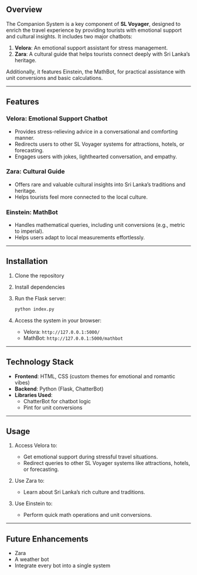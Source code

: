 

## **Overview**  
The Companion System is a key component of **SL Voyager**, designed to enrich the travel experience by providing tourists with emotional support and cultural insights. It includes two major chatbots:  
1. **Velora**: An emotional support assistant for stress management.  
2. **Zara**: A cultural guide that helps tourists connect deeply with Sri Lanka’s heritage.  

Additionally, it features Einstein, the MathBot, for practical assistance with unit conversions and basic calculations.  

---

## **Features**  

### **Velora**: Emotional Support Chatbot  
- Provides stress-relieving advice in a conversational and comforting manner.  
- Redirects users to other SL Voyager systems for attractions, hotels, or forecasting.  
- Engages users with jokes, lighthearted conversation, and empathy.  

### **Zara**: Cultural Guide  
- Offers rare and valuable cultural insights into Sri Lanka’s traditions and heritage.  
- Helps tourists feel more connected to the local culture.  

### **Einstein**: MathBot  
- Handles mathematical queries, including unit conversions (e.g., metric to imperial).  
- Helps users adapt to local measurements effortlessly.  

---

## **Installation**  
1. Clone the repository

2. Install dependencies

3. Run the Flask server:  
   ```bash
   python index.py
   ```  
4. Access the system in your browser:  
   - Velora: `http://127.0.0.1:5000/`  
   - MathBot: `http://127.0.0.1:5000/mathbot`  

---

## **Technology Stack**  
- **Frontend**: HTML, CSS (custom themes for emotional and romantic vibes)  
- **Backend**: Python (Flask, ChatterBot)  
- **Libraries Used**:  
  - ChatterBot for chatbot logic  
  - Pint for unit conversions  

---

## **Usage**  
1. Access Velora to:  
   - Get emotional support during stressful travel situations.  
   - Redirect queries to other SL Voyager systems like attractions, hotels, or forecasting.  

2. Use Zara to:  
   - Learn about Sri Lanka’s rich culture and traditions.  

3. Use Einstein to:  
   - Perform quick math operations and unit conversions.  

---

## **Future Enhancements**  
- Zara  
- A weather bot  
- Integrate every bot into a single system
